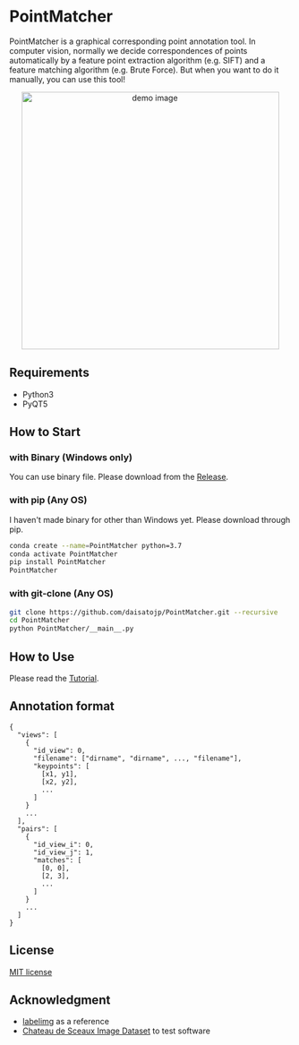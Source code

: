# PointMatcher

 PointMatcher is a graphical corresponding point annotation tool. In computer vision, normally we decide correspondences of points automatically by a feature point extraction algorithm (e.g. SIFT) and a feature matching algorithm (e.g. Brute Force). But when you want to do it manually, you can use this tool!

<p align="center"><img src="demo/main_window.jpg" alt="demo image" width="460"></img></p>

## Requirements

* Python3
* PyQT5

## How to Start

### with Binary (Windows only)

You can use binary file. Please download from the [Release](https://github.com/daisatojp/PointMatcher/releases).

### with pip (Any OS)

I haven't made binary for other than Windows yet. Please download through pip.

```bash
conda create --name=PointMatcher python=3.7
conda activate PointMatcher
pip install PointMatcher
PointMatcher
```

### with git-clone (Any OS)

```bash
git clone https://github.com/daisatojp/PointMatcher.git --recursive
cd PointMatcher
python PointMatcher/__main__.py
```

## How to Use

Please read the [Tutorial](https://pointmatcher.readthedocs.io/en/master/Tutorial/Tutorial.html).

## Annotation format

```text
{
  "views": [
    {
      "id_view": 0,
      "filename": ["dirname", "dirname", ..., "filename"],
      "keypoints": [
        [x1, y1],
        [x2, y2],
        ...
      ]
    }
    ...
  ],
  "pairs": [
    {
      "id_view_i": 0,
      "id_view_j": 1,
      "matches": [
        [0, 0],
        [2, 3],
        ...
      ]
    }
    ...
  ]
}
```

## License

[MIT license](https://github.com/daisatojp/PointMatcher/blob/master/LICENSE)

## Acknowledgment

* [labelimg](https://github.com/tzutalin/labelImg) as a reference
* [Chateau de Sceaux Image Dataset](https://github.com/openMVG/ImageDataset_SceauxCastle) to test software
